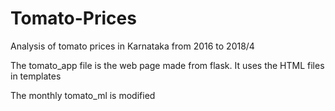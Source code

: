 # Tomato-Prices
Analysis of tomato prices in Karnataka from 2016 to 2018/4

The tomato_app file is the web page made from flask. It uses the HTML files in templates

The monthly tomato_ml is modified 



